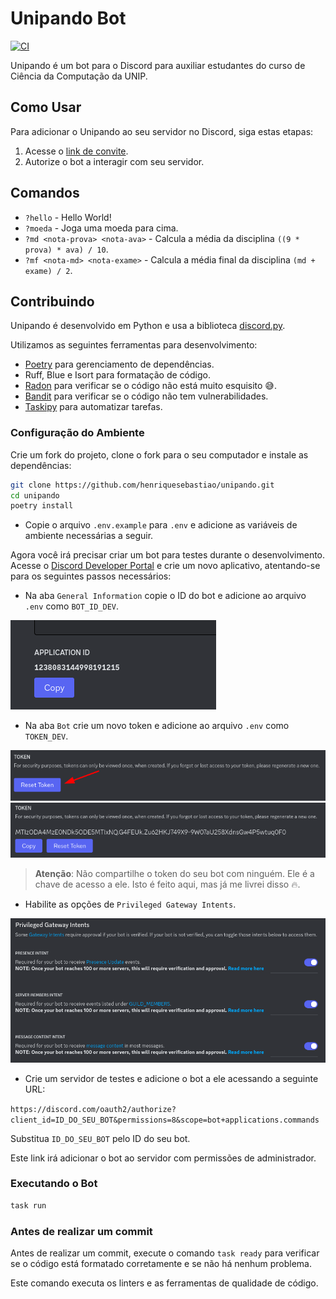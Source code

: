 # Unipando Bot

[![CI](https://github.com/henriquesebastiao/unipando/actions/workflows/ci.yml/badge.svg)](https://github.com/henriquesebastiao/unipando/actions/workflows/ci.yml)

Unipando é um bot para o Discord para auxiliar estudantes do curso de Ciência da Computação da UNIP.

## Como Usar

Para adicionar o Unipando ao seu servidor no Discord, siga estas etapas:

1. Acesse o [link de convite](https://discord.com/oauth2/authorize?client_id=1237488134044913827&scope=bot&permissions=621217630912065).
2. Autorize o bot a interagir com seu servidor.

## Comandos

- `?hello` - Hello World!
- `?moeda` - Joga uma moeda para cima.
- `?md <nota-prova> <nota-ava>` - Calcula a média da disciplina `((9 * prova) * ava) / 10`.
- `?mf <nota-md> <nota-exame>` - Calcula a média final da disciplina `(md + exame) / 2`.

## Contribuindo

Unipando é desenvolvido em Python e usa a biblioteca [discord.py](https://discordpy.readthedocs.io/en/stable/).

Utilizamos as seguintes ferramentas para desenvolvimento:

- [Poetry](https://python-poetry.org/) para gerenciamento de dependências.
- Ruff, Blue e Isort para formatação de código.
- [Radon](https://radon.readthedocs.io/en/latest/) para verificar se o código não está muito esquisito 😅.
- [Bandit](https://bandit.readthedocs.io/en/latest/) para verificar se o código não tem vulnerabilidades.
- [Taskipy](https://github.com/taskipy/taskipy) para automatizar tarefas.

### Configuração do Ambiente

Crie um fork do projeto, clone o fork para o seu computador e instale as dependências:

```bash
git clone https://github.com/henriquesebastiao/unipando.git
cd unipando
poetry install
```

- Copie o arquivo `.env.example` para `.env` e adicione as variáveis de ambiente necessárias a seguir.

Agora você irá precisar criar um bot para testes durante o desenvolvimento. Acesse o [Discord Developer Portal](https://discord.com/developers/applications) e crie um novo aplicativo, atentando-se para os seguintes passos necessários:

- Na aba `General Information` copie o ID do bot e adicione ao arquivo `.env` como `BOT_ID_DEV`.

[![Bot ID](img/docs/bot-id.png)](https://discord.com/developers/applications)

- Na aba `Bot` crie um novo token e adicione ao arquivo `.env` como `TOKEN_DEV`.

[![Bot Token](img/docs/token-button.png)](https://discord.com/developers/applications)
[![Bot Token](img/docs/token-code.png)](https://discord.com/developers/applications)

> **Atenção**: Não compartilhe o token do seu bot com ninguém. Ele é a chave de acesso a ele. Isto é feito aqui, mas já me livrei disso 🔥.

- Habilite as opções de `Privileged Gateway Intents`.

[![Privileged Gateway Intents](img/docs/enable-intents.png)](https://discord.com/developers/applications)

- Crie um servidor de testes e adicione o bot a ele acessando a seguinte URL:

`https://discord.com/oauth2/authorize?client_id=ID_DO_SEU_BOT&permissions=8&scope=bot+applications.commands`

Substitua `ID_DO_SEU_BOT` pelo ID do seu bot.

Este link irá adicionar o bot ao servidor com permissões de administrador.

### Executando o Bot

```bash
task run
```

### Antes de realizar um commit

Antes de realizar um commit, execute o comando `task ready` para verificar se o código está formatado corretamente e se não há nenhum problema.

Este comando executa os linters e as ferramentas de qualidade de código.